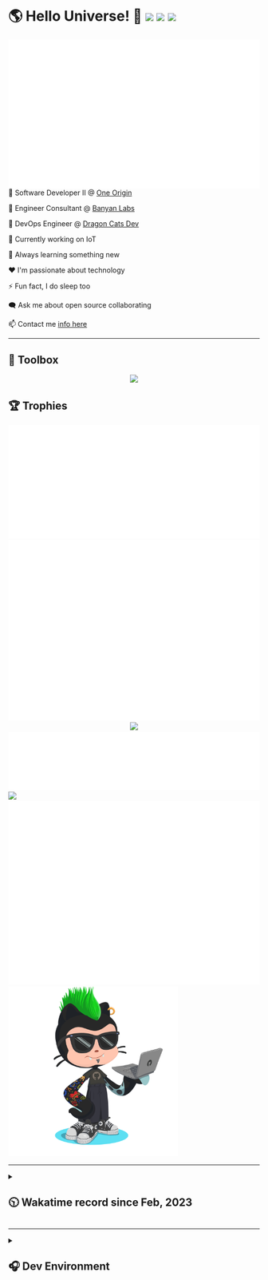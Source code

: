 <h1>🌎 Hello Universe! 👋
<img src='https://wakatime.com/badge/user/a61fe4dd-5464-48ee-825a-134d74f90884.svg?style=flat-square'>
<img src='https://api.visitorbadge.io/api/visitors?path=https%3A%2F%2Fgithub.com%2Fjmclain-origin&countColor=&style=flat-square' height='22'>
<img src='https://img.shields.io/github/followers/jmclain-origin?label=Followers&style=flat-square' height='22'>
</h1>

<img align='right' src='./assets/metrics.base.svg'>

💼 Software Developer II @ [One Origin](https://oneorigin.us/)

💼 Engineer Consultant @ [Banyan Labs](https://banyanlabs.io/)

💼 DevOps Engineer @ [Dragon Cats Dev](https://DragonCats.dev/ "visit")

🔭 Currently working on IoT

🌱 Always learning something new

❤️ I'm passionate about technology

⚡ Fun fact, I do sleep too

🗨️ Ask me about open source collaborating

📫 Contact me [info here](https://www.joshmclain.com/#contact)

---

## 🧰 Toolbox

<p align="center">
  <a href="https://skillicons.dev">
    <img src="https://skillicons.dev/icons?i=md,html,css,js,regex,sass,tailwind,ts,react,styledcomponents,redux,next,gatsby,remix,vue,nuxt,nodejs,express,mongodb,jest,webpack,vite,rollup,docker,nginx,aws,heroku,vercel,netlify,linux,bash,powershell,vim,git,githubactions,github,gitlab,vscode,idea,maven,gradle,java,spring&theme=dark" />
  </a>
</p>

## 🏆 Trophies

<div align='center'>
<img src='./assets/metrics.plugin.achievements.compact.svg'>
<img src='./assets/metrics.plugin.habits.charts.svg'>
<img src='https://github-profile-trophy.vercel.app/?username=jmclain-origin&theme=darkhub&no-frame=true&margin-w=10'>
</div>

<div align=''>
<img src='./assets/metrics.plugin.habits.facts.svg'>
<img src='https://streak-stats.demolab.com?user=jmclain-origin&theme=dark' width='340'>
<div>
</div>

<img src='./assets/metrics.plugin.wakatime.svg'>
<img src='./assets/octocat.png' width='340'>
<!-- <img src='./assets/metrics.plugin.code.svg'> -->
</div>

---

<details>
<summary>

## 🕥 Wakatime record since Feb, 2023

</summary>

<!--START_SECTION:waka-->
![Code Time](http://img.shields.io/badge/Code%20Time-354%20hrs%2054%20mins-blue)

![Profile Views](http://img.shields.io/badge/Profile%20Views-14-blue)

**🐱 My GitHub Data** 

> 📦 131.0 kB Used in GitHub's Storage 
 > 
> 🏆 564 Contributions in the Year 2023
 > 
> 🚫 Not Opted to Hire
 > 
> 📜 20 Public Repositories 
 > 
> 🔑 25 Private Repositories 
 > 
**I'm an Early 🐤** 

```text
🌞 Morning                1390 commits        █████░░░░░░░░░░░░░░░░░░░░   21.99 % 
🌆 Daytime                2489 commits        ██████████░░░░░░░░░░░░░░░   39.38 % 
🌃 Evening                1669 commits        ███████░░░░░░░░░░░░░░░░░░   26.40 % 
🌙 Night                  773 commits         ███░░░░░░░░░░░░░░░░░░░░░░   12.23 % 
```
📅 **I'm Most Productive on Monday** 

```text
Monday                   1325 commits        █████░░░░░░░░░░░░░░░░░░░░   20.96 % 
Tuesday                  1030 commits        ████░░░░░░░░░░░░░░░░░░░░░   16.29 % 
Wednesday                1217 commits        █████░░░░░░░░░░░░░░░░░░░░   19.25 % 
Thursday                 552 commits         ██░░░░░░░░░░░░░░░░░░░░░░░   08.73 % 
Friday                   885 commits         ████░░░░░░░░░░░░░░░░░░░░░   14.00 % 
Saturday                 733 commits         ███░░░░░░░░░░░░░░░░░░░░░░   11.60 % 
Sunday                   579 commits         ██░░░░░░░░░░░░░░░░░░░░░░░   09.16 % 
```


📊 **This Week I Spent My Time On** 

```text
🕑︎ Time Zone: America/Phoenix

💬 Programming Languages: 
TypeScript               6 hrs 18 mins       ██████░░░░░░░░░░░░░░░░░░░   24.62 % 
YAML                     4 hrs 3 mins        ████░░░░░░░░░░░░░░░░░░░░░   15.86 % 
Markdown                 3 hrs 30 mins       ███░░░░░░░░░░░░░░░░░░░░░░   13.67 % 
Docker                   2 hrs 33 mins       ██░░░░░░░░░░░░░░░░░░░░░░░   09.99 % 
Vue.js                   2 hrs 24 mins       ██░░░░░░░░░░░░░░░░░░░░░░░   09.37 % 

🔥 Editors: 
VS Code                  23 hrs 59 mins      ███████████████████████░░   93.67 % 
IntelliJ                 1 hr 37 mins        ██░░░░░░░░░░░░░░░░░░░░░░░   06.33 % 

💻 Operating System: 
Linux                    10 hrs 42 mins      ██████████░░░░░░░░░░░░░░░   41.82 % 
Windows                  9 hrs 52 mins       ██████████░░░░░░░░░░░░░░░   38.57 % 
Mac                      5 hrs 1 min         █████░░░░░░░░░░░░░░░░░░░░   19.60 % 
```

**I Mostly Code in JavaScript** 

```text
TypeScript               14 repos            ██████░░░░░░░░░░░░░░░░░░░   25.93 % 
HTML                     5 repos             ██░░░░░░░░░░░░░░░░░░░░░░░   09.26 % 
Vue                      2 repos             █░░░░░░░░░░░░░░░░░░░░░░░░   03.70 % 
Java                     2 repos             █░░░░░░░░░░░░░░░░░░░░░░░░   03.70 % 
Dockerfile               1 repo              ░░░░░░░░░░░░░░░░░░░░░░░░░   01.85 % 
```




 Last Updated on 18/05/2023 18:35:34 UTC
<!--END_SECTION:waka-->

</details>

---

<details>
<summary>

## 🎧 Dev Environment

</summary>

> ### _I'm not a player 🐱 I just code a lot..._

<div align='center'>
<img src='https://spotify-github-profile.vercel.app/api/view?uid=31knnovcfatt7mqmu6yaa5htulxi&cover_image=true&theme=default&show_offline=false&background_color=121212' width='420'>
<img src='https://spotify-recently-played-readme.vercel.app/api?user=31knnovcfatt7mqmu6yaa5htulxi&width=400&count=10'>
</div>
</details>

<!-- ## Memes

who doesn't love memes?

![obi one](./assets/unfilimar_obi.jpg) -->

<!-- <div align='center'>
<img src='https://www.data-card-for-spotify.com/api/card?user_id=31knnovcfatt7mqmu6yaa5htulxi&hide_playing=1&hide_recents=1&limit=10&custom_title=jmclain-origin%20Spotify%20Data'>
</div> -->
